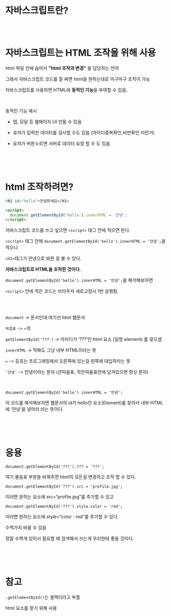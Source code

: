 # 자바스크립트란?

<br>
<br>

# 자바스크립트는 HTML 조작을 위해 사용

html 파일 안에 숨어서 **"html 조작과 변경"** 을 담당하는 언어

그래서 자바스크립트 코드를 잘 짜면 html을 원하는대로 마구마구 조작이 가능

자바스크립트를 사용하면 HTML에 **동적인 기능**을 부여할 수 있음.

<br>

동적인 기능 예시

- 탭, 모달 등 웹페이지 UI 만들 수 있음

- 유저가 입력한 데이터를 검사할 수도 있음 (아이디중복확인,비번확인 이런거)

- 유저가 버튼누르면 서버로 데이터 요청 할 수 도 있음

<br>
<br>
<br>

# html 조작하려면?

```html
<h1 id="hello">안녕하세요</h1>

<script>
  document.getElementById('hello').innerHTML = '안녕';
</script>
```

자바스크립트 코드를 쓰고 싶으면 `<script>` 태그 안에 적으면 된다.

`<script>` 태그 안에 `document.getElementById('hello').innerHTML = '안녕';`을 적으니

`<h1>`태그가 안녕으로 바뀐 걸 볼 수 있다.

**자바스크립트로 HTML을 조작한 것이다.**

`document.getElementById('hello').innerHTML = '안녕';`을 해석해보자면

`<script>` 안에 적은 코드는 브라우저 새로고침시 1번 실행됨.

<br>
<br>

`document` -> 문서인데 여기선 html 웹문서

`마침표` -> ~의

`getElementById('???')` -> 아이디가 ’???’인 html 요소 (일명 element) 를 찾으셈

`innerHTML` -> 딱봐도 그냥 내부 HTML이라는 뜻

`=` -> 등호는 프로그래밍에서 오른쪽에 있는걸 왼쪽에 대입하라는 뜻

`'안녕'` -> 안녕이라는 문자 (큰따옴표, 작은따옴표안에 담겨있으면 항상 문자)

<br>

`document.getElementById('hello').innerHTML = '안녕';`

이 코드를 해석해보자면 웹문서의 id가 hello인 요소(Element)를 찾아서 내부 HTML에 ’안녕’을 넣어라 라는 뜻이다.

<br>
<br>
<br>

# 응용

`document.getElementById('???').??? = '???';`

여기 물음표 부분을 바꿔주면 html의 모든걸 변경하고 조작 할 수 있다.

`document.getElementById('???').src = 'profile.jpg';`

이러면 원하는 요소에 src=“profile.jpg”를 추가할 수 있고

`document.getElementById('???').style.color = 'red';`

이러면 원하는 요소에 style=“color : red”를 추가할 수 있다.

수백가지 바꿀 수 있음

정말 수백개 있어서 필요할 때 검색해서 쓰는게 우리한테 좋을 것이다.

<br>
<br>
<br>

# 참고

`.getElementById()`는 셀렉터라고 부름

html 요소를 찾기 위해 사용
